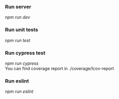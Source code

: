 ### Run server 

*npm run dev*

### Run unit tests

*npm run test*

### Run cypress test

*npm run cypress* <br>
You can find coverage report in ./coverage/lcov-report

### Run eslint

*npm run eslint*